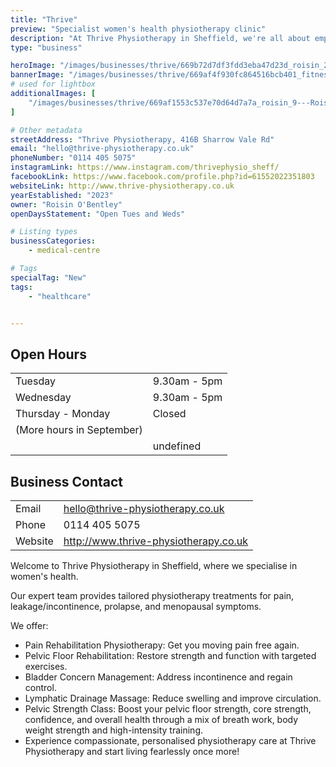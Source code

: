 ```yaml
---
title: "Thrive"
preview: "Specialist women's health physiotherapy clinic"
description: "At Thrive Physiotherapy in Sheffield, we're all about empowering women! We specialise in providing tailored treatment, support and care for common (but NOT normal) female health concerns, in particular pain, incontinence, prolapse, and menopausal symptoms, allowing you to get back to doing what you love, leak and pain free!"
type: "business"

heroImage: "/images/businesses/thrive/669b72d7df3fdd3eba47d23d_roisin_23---Roisin-at-Thrive.jpg"
bannerImage: "/images/businesses/thrive/669af4f930fc864516bcb401_fitness-friends-and-senior-women-with-exercise-an-2023-11-27-05-16-17-utc.webp"
# used for lightbox
additionalImages: [
    "/images/businesses/thrive/669af1553c537e70d64d7a7a_roisin_9---Roisin-at-Thrive.jpg"
]

# Other metadata
streetAddress: "Thrive Physiotherapy, 416B Sharrow Vale Rd"
email: "hello@thrive-physiotherapy.co.uk"
phoneNumber: "0114 405 5075"
instagramLink: https://www.instagram.com/thrivephysio_sheff/
facebookLink: https://www.facebook.com/profile.php?id=61552022351803
websiteLink: http://www.thrive-physiotherapy.co.uk
yearEstablished: "2023"
owner: "Roisin O'Bentley"
openDaysStatement: "Open Tues and Weds"

# Listing types
businessCategories:
    - medical-centre

# Tags
specialTag: "New"
tags:
    - "healthcare"


---
```


## Open Hours

|                           |              |
| ------------------------- | ------------ |
| Tuesday                   | 9.30am - 5pm |
| Wednesday                 | 9.30am - 5pm |
| Thursday - Monday         | Closed       |
| (More hours in September) |              |
|                           | undefined    |

## Business Contact

|         |                                       |
| ------- | ------------------------------------- |
| Email   | hello@thrive-physiotherapy.co.uk      |
| Phone   | 0114 405 5075                         |
| Website | http://www.thrive-physiotherapy.co.uk |

Welcome to Thrive Physiotherapy in Sheffield, where we specialise in women's health.

Our expert team provides tailored physiotherapy treatments for pain, leakage/incontinence, prolapse, and menopausal symptoms.

We offer:

- Pain Rehabilitation Physiotherapy: Get you moving pain free again.
- Pelvic Floor Rehabilitation: Restore strength and function with targeted exercises.
- Bladder Concern Management: Address incontinence and regain control.
- Lymphatic Drainage Massage: Reduce swelling and improve circulation.
- Pelvic Strength Class: Boost your pelvic floor strength, core strength, confidence, and overall health through a mix of breath work, body weight strength and high-intensity training.
- Experience compassionate, personalised physiotherapy care at Thrive Physiotherapy and start living fearlessly once more!
